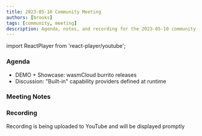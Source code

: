 ```yaml
---
title: 2023-05-10 Community Meeting
authors: [brooks]
tags: [community, meeting]
description: Agenda, notes, and recording for the 2023-05-10 community meeting
---
```


import ReactPlayer from 'react-player/youtube';

### Agenda

- DEMO + Showcase: wasmCloud burrito releases
- Discussion: "Built-in" capability providers defined at runtime

<!--truncate-->

### Meeting Notes

### Recording

Recording is being uploaded to YouTube and will be displayed promptly